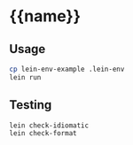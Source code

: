 # {{name}}

## Usage

```sh
cp lein-env-example .lein-env
lein run
```

## Testing

``` sh
lein check-idiomatic
lein check-format
```
